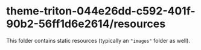 # theme-triton-044e26dd-c592-401f-90b2-56ff1d6e2614/resources

This folder contains static resources (typically an `"images"` folder as well).
